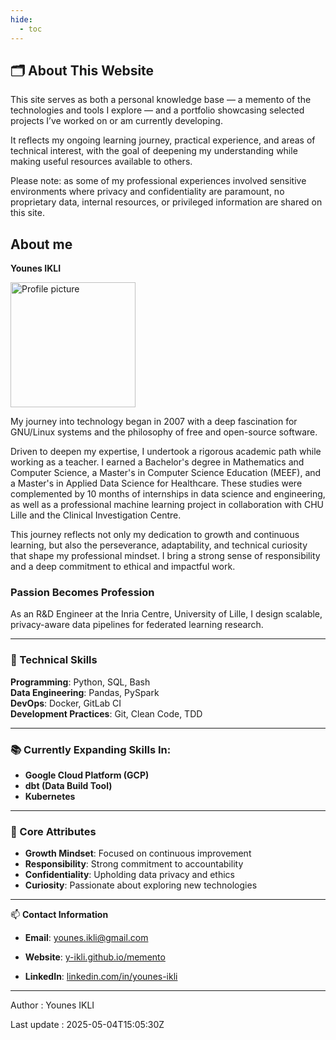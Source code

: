 ```yaml
---
hide:
  - toc
---
```

## 🗂️ About This Website
This site serves as both a personal knowledge base — a memento of the technologies and tools I explore — and a portfolio showcasing selected projects I’ve worked on or am currently developing.

It reflects my ongoing learning journey, practical experience, and areas of technical interest, with the goal of deepening my understanding while making useful resources available to others.

Please note: as some of my professional experiences involved sensitive environments where privacy and confidentiality are paramount, no proprietary data, internal resources, or privileged information are shared on this site.


## About me
**Younes IKLI**

<img src="images/photo_younes_gris.JPG" alt="Profile picture" style="width: 200px; border-radius: 0%;">


My journey into technology began in 2007 with a deep fascination for GNU/Linux systems and the philosophy of free and open-source software.

Driven to deepen my expertise, I undertook a rigorous academic path while working as a teacher. I earned a Bachelor's degree in Mathematics and Computer Science, a Master's in Computer Science Education (MEEF), and a Master's in Applied Data Science for Healthcare. These studies were complemented by 10 months of internships in data science and engineering, as well as a professional machine learning project in collaboration with CHU Lille and the Clinical Investigation Centre.

This journey reflects not only my dedication to growth and continuous learning, but also the perseverance, adaptability, and technical curiosity that shape my professional mindset. I bring a strong sense of responsibility and a deep commitment to ethical and impactful work.



### Passion Becomes Profession
As an R&D Engineer at the Inria Centre, University of Lille, I design scalable, privacy-aware data pipelines for federated learning research.

---

### 🔧 Technical Skills

**Programming**: Python, SQL, Bash  
**Data Engineering**: Pandas, PySpark  
**DevOps**: Docker, GitLab CI  
**Development Practices**: Git, Clean Code, TDD

---

### 📚 Currently Expanding Skills In:
- **Google Cloud Platform (GCP)**
- **dbt (Data Build Tool)**
- **Kubernetes**

---

### 🌟 Core Attributes
- **Growth Mindset**: Focused on continuous improvement
- **Responsibility**: Strong commitment to accountability
- **Confidentiality**: Upholding data privacy and ethics
- **Curiosity**: Passionate about exploring new technologies

---

📫 **Contact Information**

- **Email**: [younes.ikli@gmail.com](mailto:younes.ikli@gmail.com)  

- **Website**: [y-ikli.github.io/memento](https://y-ikli.github.io/memento)  

- **LinkedIn**: [linkedin.com/in/younes-ikli](https://www.linkedin.com/in/younes-ikli/)

---


Author : Younes IKLI  

Last update : 2025-05-04T15:05:30Z
